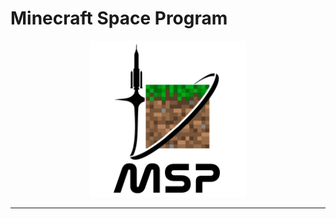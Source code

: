 # Minecraft Space Program

<p align="center">
<img src="https://github.com/MinecraftSpaceProgram/MinecraftSpaceProgram.github.io/raw/master/assets/img/MSP_black.png" width="250px">
</p>

---
